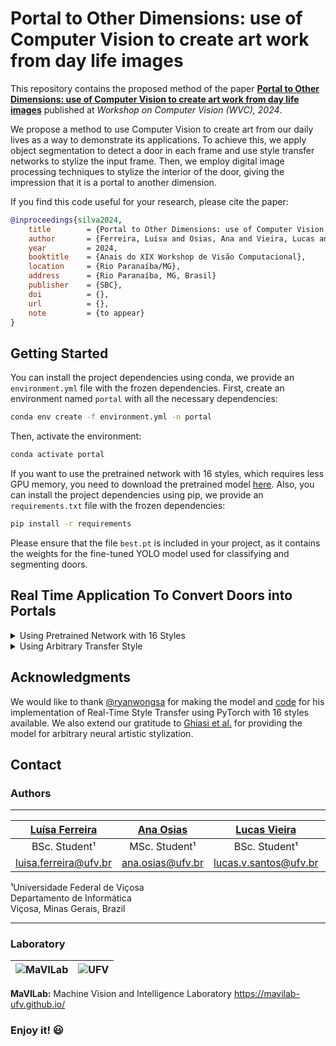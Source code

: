 # Portal to Other Dimensions: use of Computer Vision to create art work from day life images

This repository contains the proposed method of the paper **[Portal to Other Dimensions: use of Computer Vision to create art work from day life images]()** published at *Workshop on Computer Vision (WVC), 2024*.

We propose a method to use Computer Vision to create art from our daily lives as a way to demonstrate its applications. To achieve this, we apply object segmentation to detect a door in each frame and use style transfer networks to stylize the input frame. Then, we employ digital image processing techniques to stylize the interior of the door, giving the impression that it is a portal to another dimension.

If you find this code useful for your research, please cite the paper:

```bibtex
@inproceedings{silva2024,
    title        = {Portal to Other Dimensions: use of Computer Vision to create art work from day life images},
    author       = {Ferreira, Luísa and Osias, Ana and Vieira, Lucas and Silva, Michel},
    year         = 2024,
    booktitle    = {Anais do XIX Workshop de Visão Computacional}, 
    location     = {Rio Paranaíba/MG},
    address      = {Rio Paranaíba, MG, Brasil}
    publisher    = {SBC}, 
    doi          = {}, 
    url          = {}, 
    note         = {to appear}
}
```


## Getting Started

You can install the project dependencies using conda, we provide an `environment.yml` file with the frozen dependencies. First, create an environment named `portal` with all the necessary dependencies:

```bash
conda env create -f environment.yml -n portal
```

Then, activate the environment:

```bash
conda activate portal
```

If you want to use the pretrained network with 16 styles, which requires less GPU memory, you need to download the pretrained model [here](https://github.com/ryanwongsa/Real-time-multi-style-transfer). Also, you can install the project dependencies using pip, we provide an  `requirements.txt` file with the frozen dependencies:

```bash
pip install -r requirements
```

Please ensure that the file `best.pt` is included in your project, as it contains the weights for the fine-tuned YOLO model used for classifying and segmenting doors.

## Real Time Application To Convert Doors into Portals
<details>
<summary>Using Pretrained Network with 16 Styles</summary>
Execute `realtime.py` script

```bash
python realtime.py --save-video --style <style_number> --model_path <path_to_model>
```

<ul>
  <li><code>--save-video</code>: This optional flag saves the video when the program runs.</li>
  <li><code>--style</code>: Set <code>&lt;style_number&gt;</code> to a number from 0 to 15, representing each of the 16 styles the network is trained to transfer.</li>
  <li><code>--model_path</code>: Specify <code>&lt;path_to_model&gt;</code> as the path to the pre-trained style transfer model, which can be downloaded from <a href="https://github.com/ryanwongsa/Real-time-multi-style-transfer">here</a>.</li>
</ul>

</details>


<details>
<summary>Using Arbitrary Transfer Style</summary>

Execute `realtime_arbitrary.py` script. The network to transfer style from arbitrary image needs more GPU memory to work(>= 3GB VRAM).

```bash
python realtime_arbitrary.py --save-video --style_path <path_to_style_image>
```
<ul>
  <li><code>--save-video</code>: This optional flag saves the video when the program runs.</li>
  <li> <code>--style_path</code>: Replace <code>&lt;path_to_style_image&gt;</code> with the path to the image you want to use as the style.</li>
</ul>

</details>



## Acknowledgments 

We would like to thank [@ryanwongsa](https://github.com/ryanwongsa) for making the model and [code](https://github.com/ryanwongsa/Real-time-multi-style-transfer?tab=readme-ov-file) for his implementation of Real-Time Style Transfer using PyTorch with 16 styles available. We also extend our gratitude to [Ghiasi et al.](https://arxiv.org/abs/1705.06830) for providing the model for arbitrary neural artistic stylization.


## Contact
### Authors
---


| [Luísa Ferreira](https://github.com/ferreiraluisa) | [Ana Osias](https://github.com/AnaClaraOsias) | [Lucas Vieira]() |[Michel Silva](https://michelmelosilva.github.io/) |
| :--------------------------------------------: | :------------------------------------------------: | :------------------------------------------------:  |:------------------------------------------------: |
|                 BSc. Student¹                  |                   MSc. Student¹                    |                BSc. Student¹                |      Assistant Professor¹                |
|          <luisa.ferreira@ufv.br>           |              <ana.osias@ufv.br>               |             <lucas.v.santos@ufv.br>               |              <michel.m.silva@ufv.br>               |

¹Universidade Federal de Viçosa \
Departamento de Informática \
Viçosa, Minas Gerais, Brazil


---
### Laboratory

![MaVILab](https://mavilab-ufv.github.io/images/mavilab-logo.png) | ![UFV](https://encrypted-tbn0.gstatic.com/images?q=tbn:ANd9GcStNoEd-f21Ji2O518vY3ox0AaEK38uKiiJYg&s)
--- | ---


**MaVILab:** Machine Vision and Intelligence Laboratory
https://mavilab-ufv.github.io/




### Enjoy it! :smiley:
